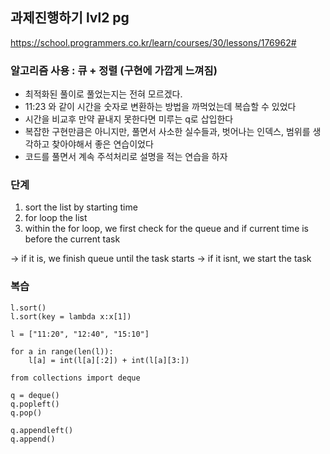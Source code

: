## 과제진행하기 lvl2 pg
https://school.programmers.co.kr/learn/courses/30/lessons/176962#

### 알고리즘 사용 : 큐 + 정렬 (구현에 가깝게 느껴짐)

- 최적화된 풀이로 풀었는지는 전혀 모르겠다.
- 11:23 와 같이 시간을 숫자로 변환하는 방법을 까먹었는데 복습할 수 있었다
- 시간을 비교후 만약 끝내지 못한다면 미루는 q로 삽입한다
- 복잡한 구현만큼은 아니지만, 풀면서 사소한 실수들과, 벗어나는 인덱스, 범위를 생각하고 찾아야해서 좋은 연습이었다
- 코드를 풀면서 계속 주석처리로 설명을 적는 연습을 하자


### 단계
1. sort the list by starting time
2. for loop the list
3. within the for loop, we first check for the queue and if current time is before the current task

-> if it is, we finish queue until the task starts
-> if it isnt, we start the task


### 복습
```
l.sort()
l.sort(key = lambda x:x[1])
```

```
l = ["11:20", "12:40", "15:10"]

for a in range(len(l)):
    l[a] = int(l[a][:2]) + int(l[a][3:])
```

```
from collections import deque

q = deque()
q.popleft()
q.pop()

q.appendleft()
q.append()
```